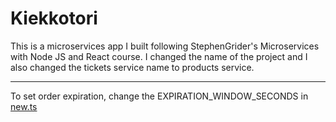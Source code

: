 # Kiekkotori

This is a microservices app I built following StephenGrider's Microservices with Node JS and React course. I changed the name of the project and I also changed the tickets service name to products service.

---

To set order expiration, change the EXPIRATION_WINDOW_SECONDS in [new.ts](./orders/src/routes/new.ts)
